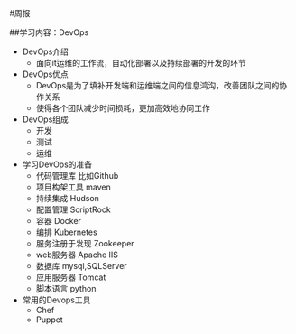 #周报

##学习内容：DevOps

+ DevOps介绍
	- 面向it运维的工作流，自动化部署以及持续部署的开发的环节
+ DevOps优点
	- DevOps是为了填补开发端和运维端之间的信息鸿沟，改善团队之间的协作关系
	- 使得各个团队减少时间损耗，更加高效地协同工作
+ DevOps组成
	- 开发 
	- 测试
	- 运维
+ 学习DevOps的准备	
	-  代码管理库 比如Github
	-  项目构架工具 maven
	-  持续集成 Hudson
	-  配置管理 ScriptRock 
	-  容器 Docker
	-  编排 Kubernetes
	-  服务注册于发现 Zookeeper
	-  web服务器 Apache IIS
	-  数据库 mysql,SQLServer 
	-  应用服务器 Tomcat
	-  脚本语言 python
+ 常用的Devops工具
	- Chef
	- Puppet